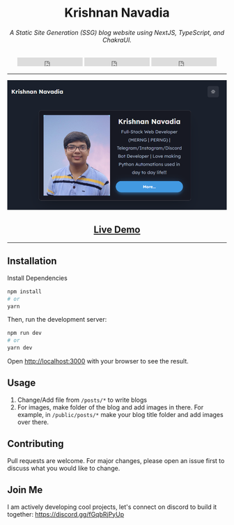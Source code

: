 <h1 align="center">Krishnan Navadia</h1>
<h6 align="center">A Static Site Generation (SSG) blog website using NextJS, TypeScript, and ChakraUI. </h6>

<p align="center">
<iframe src="https://ghbtns.com/github-btn.html?user=krishnan-tech&repo=next-blog&type=star&count=true" frameborder="0" scrolling="0" width="150" height="20" title="GitHub"></iframe>
<iframe src="https://ghbtns.com/github-btn.html?user=krishnan-tech&repo=next-blog&type=watch&count=true&v=2" frameborder="0" scrolling="0" width="150" height="20" title="GitHub"></iframe>
<iframe src="https://ghbtns.com/github-btn.html?user=krishnan-tech&repo=next-blog&type=fork&count=true" frameborder="0" scrolling="0" width="150" height="20" title="GitHub"></iframe>
</p>

<hr />

<p align="center">
    <img src="/public/name.png" />
</p>

<h2 align="center"><a  href="http://next-blog-navy-eight.vercel.app/">Live Demo</a></h2>

<hr />

## Installation

Install Dependencies

```bash
npm install
# or
yarn
```

Then, run the development server:

```bash
npm run dev
# or
yarn dev
```

Open [http://localhost:3000](http://localhost:3000) with your browser to see the result.

## Usage

1. Change/Add file from `/posts/*` to write blogs
2. For images, make folder of the blog and add images in there. For example, in `/public/posts/*` make your blog title folder and add images over there.

## Contributing

Pull requests are welcome. For major changes, please open an issue first to discuss what you would like to change.

## Join Me

I am actively developing cool projects, let's connect on discord to build it together: https://discord.gg/fGqbRjPyUp
